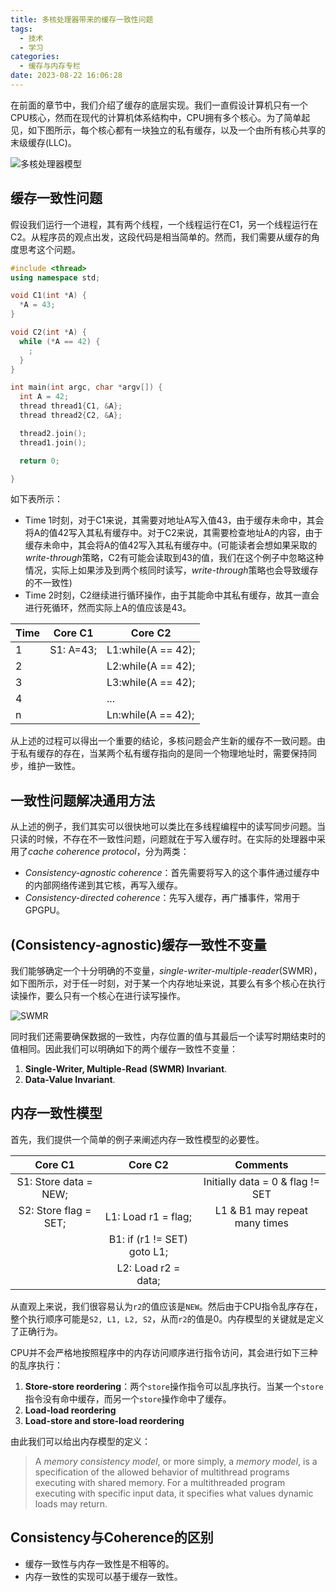 ```yaml
---
title: 多核处理器带来的缓存一致性问题
tags:
  - 技术
  - 学习
categories:
  - 缓存与内存专栏
date: 2023-08-22 16:06:28
---
```



在前面的章节中，我们介绍了缓存的底层实现。我们一直假设计算机只有一个CPU核心，然而在现代的计算机体系结构中，CPU拥有多个核心。为了简单起见，如下图所示，每个核心都有一块独立的私有缓存，以及一个由所有核心共享的末级缓存(LLC)。

![多核处理器模型](https://s2.loli.net/2023/08/10/gT5WfKButCqpOSV.png)

## 缓存一致性问题

假设我们运行一个进程，其有两个线程，一个线程运行在C1，另一个线程运行在C2。从程序员的观点出发，这段代码是相当简单的。然而，我们需要从缓存的角度思考这个问题。

```c++
#include <thread>
using namespace std;

void C1(int *A) {
  *A = 43;
}

void C2(int *A) {
  while (*A == 42) {
    ;
  }
}

int main(int argc, char *argv[]) {
  int A = 42;
  thread thread1{C1, &A};
  thread thread2{C2, &A};

  thread2.join();
  thread1.join();

  return 0;

}
```

如下表所示：

+ Time 1时刻，对于C1来说，其需要对地址A写入值43，由于缓存未命中，其会将A的值42写入其私有缓存中。对于C2来说，其需要检查地址A的内容，由于缓存未命中，其会将A的值42写入其私有缓存中。(可能读者会想如果采取的*write-through*策略，C2有可能会读取到43的值，我们在这个例子中忽略这种情况，实际上如果涉及到两个核同时读写，*write-through*策略也会导致缓存的不一致性)
+ Time 2时刻，C2继续进行循环操作，由于其能命中其私有缓存，故其一直会进行死循环，然而实际上A的值应该是43。

| Time | Core C1   | Core C2            |
|------|-----------|--------------------|
| 1    | S1: A=43; | L1:while(A == 42); |
| 2    |           | L2:while(A == 42); |
| 3    |           | L3:while(A == 42); |
| 4    |           | ...                |
| n    |           | Ln:while(A == 42); |

从上述的过程可以得出一个重要的结论，多核问题会产生新的缓存不一致问题。由于私有缓存的存在，当某两个私有缓存指向的是同一个物理地址时，需要保持同步，维护一致性。

## 一致性问题解决通用方法

从上述的例子，我们其实可以很快地可以类比在多线程编程中的读写同步问题。当只读的时候，不存在不一致性问题，问题就在于写入缓存时。在实际的处理器中采用了*cache coherence protocol*，分为两类：

+ *Consistency-agnostic coherence*：首先需要将写入的这个事件通过缓存中的内部网络传递到其它核，再写入缓存。
+ *Consistency-directed coherence*：先写入缓存，再广播事件，常用于GPGPU。

## (Consistency-agnostic)缓存一致性不变量

我们能够确定一个十分明确的不变量，*single-writer-multiple-reader*(SWMR)，如下图所示，对于任一时刻，对于某一个内存地址来说，其要么有多个核心在执行读操作，要么只有一个核心在进行读写操作。

![SWMR](https://s2.loli.net/2023/08/10/Zs2ypk5TmYiIgHc.png)

同时我们还需要确保数据的一致性，内存位置的值与其最后一个读写时期结束时的值相同。因此我们可以明确如下的两个缓存一致性不变量：

1. **Single-Writer, Multiple-Read (SWMR) Invariant**.
2. **Data-Value Invariant**.

## 内存一致性模型


首先，我们提供一个简单的例子来阐述内存一致性模型的必要性。

|        Core C1        |           Core C2           |             Comments             |
|:---------------------:|:---------------------------:|:--------------------------------:|
| S1: Store data = NEW; |                             | Initially data = 0 & flag != SET |
| S2: Store flag = SET; | L1: Load r1 = flag;         | L1 & B1 may repeat many times    |
|                       | B1: if (r1 != SET) goto L1; |                                  |
|                       | L2: Load r2 = data;         |                                  |

从直观上来说，我们很容易认为`r2`的值应该是`NEW`。然后由于CPU指令乱序存在，整个执行顺序可能是`S2, L1, L2, S2`，从而`r2`的值是0。内存模型的关键就是定义了正确行为。

CPU并不会严格地按照程序中的内存访问顺序进行指令访问，其会进行如下三种的乱序执行：

1. **Store-store reordering**：两个`store`操作指令可以乱序执行。当某一个`store`指令没有命中缓存，而另一个`store`操作命中了缓存。
2. **Load-load reordering**
3. **Load-store and store-load reordering**

由此我们可以给出内存模型的定义：

> A *memory consistency model*, or more simply, a *memory model*, is a specification of the allowed behavior of multithread programs executing with shared memory. For a multithreaded program executing with specific input data, it specifies what values dynamic loads may return.

## Consistency与Coherence的区别

+ 缓存一致性与内存一致性是不相等的。
+ 内存一致性的实现可以基于缓存一致性。

